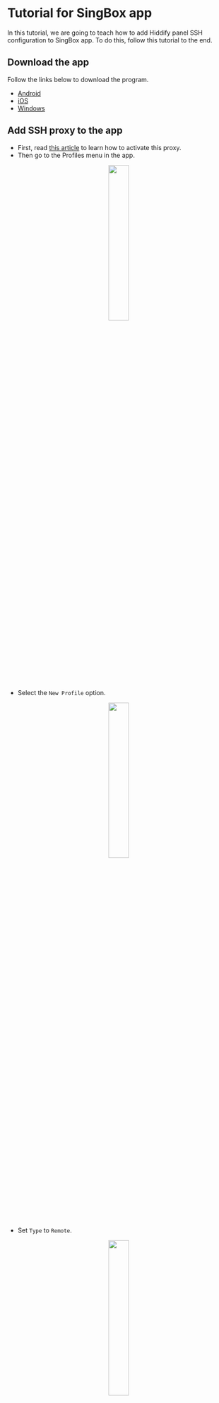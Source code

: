 <div dir="ltr" markdown="1">


# Tutorial for SingBox app
In this tutorial, we are going to teach how to add Hiddify panel SSH configuration to SingBox app. To do this, follow this tutorial to the end.

## Download the app
Follow the links below to download the program.

- [Android](https://install.appcenter.ms/users/nekohasekai/apps/sfa/distribution_groups/publictest)
- [iOS](https://apps.apple.com/us/app/sing-box/id6451272673)
- [Windows](https://github.com/yebekhe/SingBox-UI)

## Add SSH proxy to the app

- First, read [this article](/manager/wiki/SSH-proxy-setting-on-Hiddify-panel) to learn how to activate this proxy.
- Then go to the Profiles menu in the app.
<div align=center markdown=1>
<img width=30% src="https://github.com/hiddify/hiddify-config/assets/125398461/816fbc46-21c2-4109-b2c9-3d9529a5a0ce" />

</div>

- Select the `New Profile` option.

<div align=center markdown=1>
<img width=30% src="https://github.com/hiddify/hiddify-config/assets/125398461/b9651f36-24db-437e-9a7d-80c2d4a7622a" />

</div>


- Set `Type` to `Remote`.

<div align=center markdown=1>
<img width=30% src="https://github.com/hiddify/hiddify-config/assets/125398461/e68609dd-d294-44cf-8404-7f6e7091d61e" />


</div>

- Now put a desired name in the `Name` field and put the config link you copied from your panel in the `URL` field and click `Create`.

<div align=center markdown=1>
<img width=30% src="https://github.com/hiddify/hiddify-config/assets/125398461/603f8676-b0cf-4e0d-b31a-b272bd6adc03" />

</div>



- Then the profile will be added to the list of program profiles.

<div align=center markdown=1>
<img width=30% src="https://github.com/hiddify/hiddify-config/assets/125398461/8a27f295-0f46-4655-9c28-bd6acd82c6e0" />

</div>


## Connect to SSH proxy

To connect, go to the `Dashboard` menu and select the desired profile and activate it using the `Enabled` button.

<div align=center markdown=1>
<img width=30% src="https://github.com/hiddify/hiddify-config/assets/125398461/8d911472-b2b4-4fb9-a36b-5e22cca273db" />

</div>

The work is done.